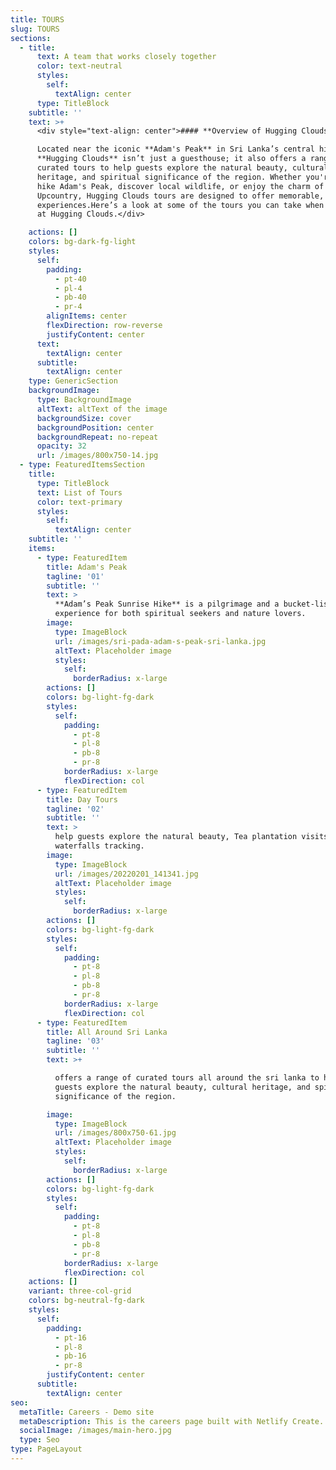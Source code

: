 ```yaml
---
title: TOURS
slug: TOURS
sections:
  - title:
      text: A team that works closely together
      color: text-neutral
      styles:
        self:
          textAlign: center
      type: TitleBlock
    subtitle: ''
    text: >+
      <div style="text-align: center">#### **Overview of Hugging Clouds Tours:**

      Located near the iconic **Adam's Peak** in Sri Lanka’s central highlands,
      **Hugging Clouds** isn’t just a guesthouse; it also offers a range of
      curated tours to help guests explore the natural beauty, cultural
      heritage, and spiritual significance of the region. Whether you're here to
      hike Adam's Peak, discover local wildlife, or enjoy the charm of the
      Upcountry, Hugging Clouds tours are designed to offer memorable, enriching
      experiences.Here’s a look at some of the tours you can take when staying
      at Hugging Clouds.</div>

    actions: []
    colors: bg-dark-fg-light
    styles:
      self:
        padding:
          - pt-40
          - pl-4
          - pb-40
          - pr-4
        alignItems: center
        flexDirection: row-reverse
        justifyContent: center
      text:
        textAlign: center
      subtitle:
        textAlign: center
    type: GenericSection
    backgroundImage:
      type: BackgroundImage
      altText: altText of the image
      backgroundSize: cover
      backgroundPosition: center
      backgroundRepeat: no-repeat
      opacity: 32
      url: /images/800x750-14.jpg
  - type: FeaturedItemsSection
    title:
      type: TitleBlock
      text: List of Tours
      color: text-primary
      styles:
        self:
          textAlign: center
    subtitle: ''
    items:
      - type: FeaturedItem
        title: Adam's Peak
        tagline: '01'
        subtitle: ''
        text: >
          **Adam’s Peak Sunrise Hike** is a pilgrimage and a bucket-list
          experience for both spiritual seekers and nature lovers. 
        image:
          type: ImageBlock
          url: /images/sri-pada-adam-s-peak-sri-lanka.jpg
          altText: Placeholder image
          styles:
            self:
              borderRadius: x-large
        actions: []
        colors: bg-light-fg-dark
        styles:
          self:
            padding:
              - pt-8
              - pl-8
              - pb-8
              - pr-8
            borderRadius: x-large
            flexDirection: col
      - type: FeaturedItem
        title: Day Tours
        tagline: '02'
        subtitle: ''
        text: >
          help guests explore the natural beauty, Tea plantation visits,
          waterfalls tracking.
        image:
          type: ImageBlock
          url: /images/20220201_141341.jpg
          altText: Placeholder image
          styles:
            self:
              borderRadius: x-large
        actions: []
        colors: bg-light-fg-dark
        styles:
          self:
            padding:
              - pt-8
              - pl-8
              - pb-8
              - pr-8
            borderRadius: x-large
            flexDirection: col
      - type: FeaturedItem
        title: All Around Sri Lanka
        tagline: '03'
        subtitle: ''
        text: >+

          offers a range of curated tours all around the sri lanka to help
          guests explore the natural beauty, cultural heritage, and spiritual
          significance of the region.

        image:
          type: ImageBlock
          url: /images/800x750-61.jpg
          altText: Placeholder image
          styles:
            self:
              borderRadius: x-large
        actions: []
        colors: bg-light-fg-dark
        styles:
          self:
            padding:
              - pt-8
              - pl-8
              - pb-8
              - pr-8
            borderRadius: x-large
            flexDirection: col
    actions: []
    variant: three-col-grid
    colors: bg-neutral-fg-dark
    styles:
      self:
        padding:
          - pt-16
          - pl-8
          - pb-16
          - pr-8
        justifyContent: center
      subtitle:
        textAlign: center
seo:
  metaTitle: Careers - Demo site
  metaDescription: This is the careers page built with Netlify Create.
  socialImage: /images/main-hero.jpg
  type: Seo
type: PageLayout
---
```

